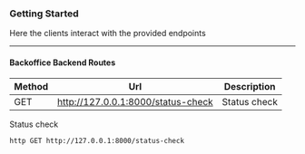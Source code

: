 ### Getting Started

Here the clients interact with the provided endpoints

---

#### Backoffice Backend Routes

| Method | Url                                | Description  |
|--------|------------------------------------|--------------|
| GET    | http://127.0.0.1:8000/status-check | Status check |

Status check
```bash
http GET http://127.0.0.1:8000/status-check
```